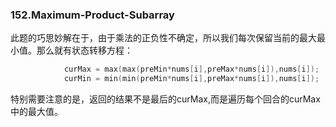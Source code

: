 ### 152.Maximum-Product-Subarray

此题的巧思妙解在于，由于乘法的正负性不确定，所以我们每次保留当前的最大最小值。那么就有状态转移方程：
```cpp
            curMax = max(max(preMin*nums[i],preMax*nums[i]),nums[i]);
            curMin = min(min(preMin*nums[i],preMax*nums[i]),nums[i]);            
```
特别需要注意的是，返回的结果不是最后的curMax,而是遍历每个回合的curMax中的最大值。
